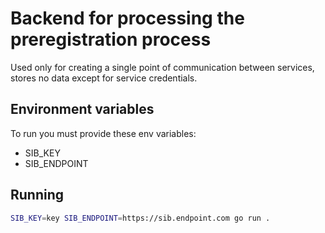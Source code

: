 # Backend for processing the preregistration process

Used only for creating a single point of communication between services, stores no data except for service credentials.

## Environment variables
To run you must provide these env variables:
- SIB_KEY
- SIB_ENDPOINT

## Running
```bash
SIB_KEY=key SIB_ENDPOINT=https://sib.endpoint.com go run .
```

